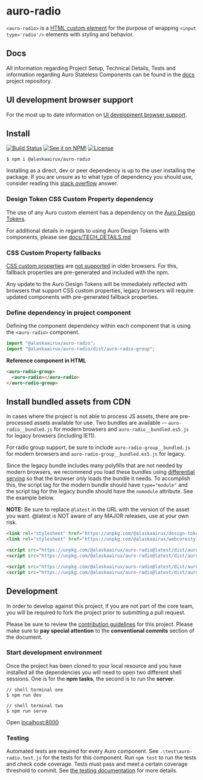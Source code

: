 # auro-radio

`<auro-radio>` is a [HTML custom element](https://developer.mozilla.org/en-US/docs/Web/Web_Components/Using_custom_elements) for the purpose of wrapping `<input type='radio'/>` elements with styling and behavior.

## Docs

All information regarding Project Setup, Technical Details, Tests and information regarding Auro Stateless Components can be found in the [docs](https://github.com/AlaskaAirlines/auro_docs/tree/master/src) project repository.

## UI development browser support

For the most up to date information on [UI development browser support](https://auro.alaskaair.com/support/browsersSupport).

## Install

[![Build Status](https://img.shields.io/github/actions/workflow/status/AlaskaAirlines/auro-radio/testPublish.yml?style=for-the-badge)](https://github.com/AlaskaAirlines/auro-radio/actions/workflows/testPublish.yml)
[![See it on NPM!](https://img.shields.io/npm/v/@alaskaairux/auro-radio?style=for-the-badge&color=orange)](https://www.npmjs.com/package/@alaskaairux/auro-radio)
[![License](https://img.shields.io/npm/l/@alaskaairux/auro-radio.svg?color=blue&style=for-the-badge)](https://www.apache.org/licenses/LICENSE-2.0)

```shell
$ npm i @alaskaairux/auro-radio
```

Installing as a direct, dev or peer dependency is up to the user installing the package. If you are unsure as to what type of dependency you should use, consider reading this [stack overflow](https://stackoverflow.com/questions/18875674/whats-the-difference-between-dependencies-devdependencies-and-peerdependencies) answer.

### Design Token CSS Custom Property dependency

The use of any Auro custom element has a dependency on the [Auro Design Tokens](https://github.com/AlaskaAirlines/OrionDesignTokens).

For additional details in regards to using Auro Design Tokens with components, please see [docs/TECH_DETAILS.md](https://github.com/AlaskaAirlines/auro_docs/blob/master/src/TECH_DETAILS.md)

### CSS Custom Property fallbacks

[CSS custom properties](https://developer.mozilla.org/en-US/docs/Web/CSS/Using_CSS_custom_properties) are [not supported](https://github.com/AlaskaAirlines/auro_docs/blob/master/src/CUSTOM_PROPERTIES.md) in older browsers. For this, fallback properties are pre-generated and included with the npm.

Any update to the Auro Design Tokens will be immediately reflected with browsers that support CSS custom properties, legacy browsers will require updated components with pre-generated fallback properties.

### Define dependency in project component

Defining the component dependency within each component that is using the `<auro-radio>` component.

```javascript
import "@alaskaairux/auro-radio";
import "@alaskaairux/auro-radio/dist/auro-radio-group";
```

**Reference component in HTML**

```html
<auro-radio-group>
  <auro-radio></auro-radio>
</auro-radio-group>
```

## Install bundled assets from CDN

In cases where the project is not able to process JS assets, there are pre-processed assets available for use. Two bundles are available -- `auro-radio__bundled.js` for modern browsers and `auro-radio__bundled.es5.js` for legacy browsers (including IE11).

For radio group support, be sure to include `auro-radio-group__bundled.js` for modern browsers and `auro-radio-group__bundled.es5.js` for legacy.

Since the legacy bundle includes many polyfills that are not needed by modern browsers, we recommend you load these bundles using [differential serving](https://philipwalton.com/articles/deploying-es2015-code-in-production-today/) so that the browser only loads the bundle it needs. To accomplish this, the script tag for the modern bundle should have `type="module"` and the script tag for the legacy bundle should have the `nomodule` attribute. See the example below.

**NOTE:** Be sure to replace `@latest` in the URL with the version of the asset you want. @latest is NOT aware of any MAJOR releases, use at your own risk.

```html
<link rel="stylesheet" href="https://unpkg.com/@alaskaairux/design-tokens@latest/dist/tokens/CSSCustomProperties.css" />
<link rel="stylesheet" href="https://unpkg.com/@alaskaairux/webcorestylesheets@latest/dist/bundled/essentials.css" />

<script src="https://unpkg.com/@alaskaairux/auro-radio@latest/dist/auro-radio__bundled.js" type="module"></script>
<script src="https://unpkg.com/@alaskaairux/auro-radio@latest/dist/auro-radio__bundled.es5.js" nomodule></script>

<script src="https://unpkg.com/@alaskaairux/auro-radio@latest/dist/auro-radio-group__bundled.js" type="module"></script>
<script src="https://unpkg.com/@alaskaairux/auro-radio@latest/dist/auro-radio-group__bundled.es5.js" nomodule></script>
```


## Development

In order to develop against this project, if you are not part of the core team, you will be required to fork the project prior to submitting a pull request.

Please be sure to review the [contribution guidelines](https://auro.alaskaair.com/getting-started/developers/contributing) for this project. Please make sure to **pay special attention** to the **conventional commits** section of the document.

### Start development environment

Once the project has been cloned to your local resource and you have installed all the dependencies you will need to open two different shell sessions. One is for the **npm tasks**, the second is to run the **server**.

```shell
// shell terminal one
$ npm run dev

// shell terminal two
$ npm run serve
```

Open [localhost:8000](http://localhost:8000/)

### Testing
Automated tests are required for every Auro component. See `.\test\auro-radio.test.js` for the tests for this component. Run `npm test` to run the tests and check code coverage. Tests must pass and meet a certain coverage threshold to commit. See [the testing documentation](https://github.com/AlaskaAirlines/auro_docs/blob/master/src/TESTS.md) for more details.
